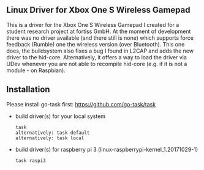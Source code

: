 Linux Driver for Xbox One S Wireless Gamepad
---

This is a driver for the Xbox One S Wireless Gamepad I created for a student research project at fortiss GmbH.
At the moment of development there was no driver available (and there still is none) which supports force feedback (Rumble) one the wireless version (over Bluetooth).
This one does, the buildsystem also fixes a bug I found in L2CAP and adds the new driver to the hid-core.
Alternatively, it offers a way to load the driver via UDev whenever you are not able to recompile hid-core (e.g. if it is not a module - on Raspbian).


Installation
---

Please install go-task first: https://github.com/go-task/task

- build driver(s) for your local system
  ```
  task
  alternatively: task default
  alternatively: task local
  ```

- build driver(s) for raspberry pi 3 (linux-raspberrypi-kernel_1.20171029-1)
  ```
  task raspi3
  ```
